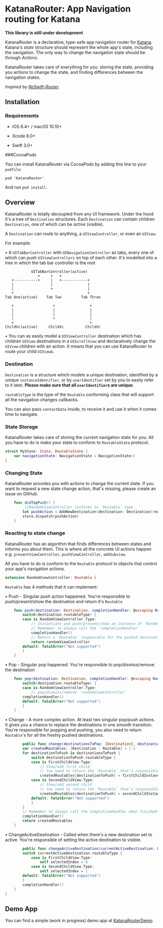 # KatanaRouter: App Navigation routing for Katana

**This library is still under development**

KatanaRouter is a declarative, type-safe app navigation router for [Katana](https://github.com/BendingSpoons/katana-swift). Katana's *state* structure should represent the whole app's state, including the navigation. The only way to change the navigation state should be through *Actions*. 

KatanaRouter takes care of everything for you: storing the state, providing you actions to change the state, and finding differences between the navigation states.

*Inspired by [ReSwift-Router](https://github.com/ReSwift/ReSwift-Router)*.

## Installation

### Requirements

- iOS 8.4+ / macOS 10.10+

- Xcode 8.0+

- Swift 3.0+

###CocoaPods

You can install KatanaRouter via CocoaPods by adding this line to your `podfile`:

	pod 'KatanaRouter'
	
And run `pod install`.

## Overview

KatanaRouter is totally decoupled from any UI framework. Under the hood it's a tree of `Destination` structures. Each `Destination` can contain children `Destination`, one of which can be *active* (visible).

A `Destination` can route to anything, a `UIViewController`, or even an `UIView`.

For example:

• A `UITabBarController` with `UINavigationController` as tabs, every one of which can push `UIViewControllers` on top of each other. It's modelled into a tree in which the tab bar controller is the root

```
            UITabBarController(active)
               +     +   +
   +-----------+     |   +------------+
   |                 |                |
   |                 +                |
   +                                  +
Tab One(active)    Tab Two         Tab Three

   +                  +                +
   |                  |                |
   |                  |                |
   |                  +                |
   +                                   +
ChildVc(active)     ChildVc          ChildVc
```

• You can as easily model a `UIViewController` destination which has children `UIView` destinations in a `UIScrollView` and declaratively change the `UIView` children with an action. It means that you can use KatanaRouter to route your child `UIView`s.

### Destination

`Destination` is a structure which models a unique destination, identified by a unique `instanceIdentifier`, or by `userIdentifier` set by you to easily refer to it later. **Please make sure that all `userIdentifier`s are unique**.

`routableType` is the type of the `Routable` conforming class that will support all the navigation changes callbacks.

You can also pass `contextData` inside, to receive it and use it when it comes time to navigate.

### State Storage

KatanaRouter takes care of storing the current navigation state for you. All you have to do is make your state to conform to `RoutableState` protocol.

```swift
struct MyState: State, RoutableState {
    var navigationState: NavigationState = NavigationState()
}
```

### Changing State

KatanaRouter provides you with actions to change the current state. If you want to request a new state change action, that's missing, please create an issue on GitHub.

```swift
    func didTapPush() {
         //RandomViewController conforms to `Routable` type
        let pushAction = AddNewDestination(destination: Destination(routableType: RandomViewController.self))
        store.dispatch(pushAction)
    }
```

### Reacting to state change

KatanaRouter has an algorithm that finds differences between states and informs you about them. This is where all the concrete UI actions happen e.g. `presentViewController`, `pushViewController`, `addSubview`.

All you have to do is conform to the `Routable` protocol in objects that control your app's navigation actions.

```swift
extension RandomViewController: Routable {
```

`Routable` has 4 methods that it can implement:

• Push - Singular push action happened. You're responsible to push/present/show the destination and return it's `Routable`

```swift
    func push(destination: Destination, completionHandler: @escaping RoutableCompletion) -> Routable {
        switch(destination.routableType) {
        case is RandomViewController.Type:
            // Instantiate and push/present/show an instance of `RandomViewController`
            // Remember to always call the `completionHandler`
            completionHandler()
            // Return a `Routable` responsible for the pushed destination
            return randomViewController
        default: fatalError("Not supported")
        }
    }
```

• Pop - Singular pop happened. You're responsible to pop/dismiss/remove the destination
    
```swift
    func pop(destination: Destination, completionHandler: @escaping RoutableCompletion) {
        switch(destination.routableType) {
        case is RandomViewController.Type:
            // pop/dismiss/remove `randomViewController`
        completionHandler()
        default: fatalError("Not supported")
        }
    }
```

• Change - A more complex action. At least two singular pop/push actions. It gives you a chance to replace the destinations in one smooth transition. You're responsible for popping and pushing, you also need to return `Routable`'s for all the freshly pushed destinations.

```swift
        public func change(destinationsToPop: [Destination], destinationsToPush: [Destination], completionHandler: @escaping RoutableCompletion) -> [Destination : Routable] {
        var createdRoutables: [Destination : Routable] = [:]
        for destinationToPush in destinationsToPush {
            switch destinationToPush.routableType {
            case is FirstChildView.Type:
                // Show/add first child
                // You need to return the `Routable` that's responsible for routing the `FirstChildView` instance
                createdRoutables[destinationToPush] = firstChildInstance
            case is SecondChildView.Type:
                // Show/add second child
                // You need to return the `Routable` that's responsible for routing the `SecondChildView` instance
                createdRoutables[destinationToPush] = secondChildInstance
            default: fatalError("Not supported")
            }
        }
        // Remember to always call the CompletionHandler when finished with the transition!
        completionHandler()
        return createdRoutables
    }
```

• ChangeActiveDestination - Called when there's a new destination set to active. You're responsible of setting the active destination to visible.

```swift
        public func changeActiveDestination(currentActiveDestination: Destination, completionHandler: @escaping RoutableCompletion) {
        switch currentActiveDestination.routableType {
            case is FirstChildView.Type:
                self.selectedIndex = 0
            case is SecondChildView.Type:
                self.selectedIndex = 1
        default: fatalError("Not supported")
        }
        completionHandler()
    }
}
```

## Demo App

You can find a simple (work in progress) demo app at [KatanaRouterDemo](https://github.com/michalciurus/KatanaRouterDemo).








